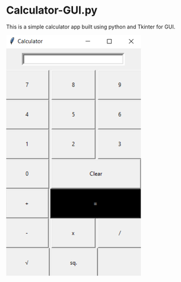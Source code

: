 # Calculator-GUI.py
This is a simple calculator app built using python and Tkinter  for GUI.

<img src="/Calculator.png"/>
